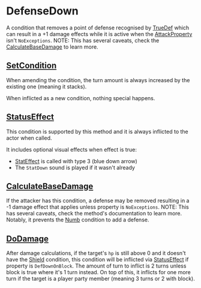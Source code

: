 # DefenseDown
A condition that removes a point of defense recognised by [TrueDef](../../Visual%20rendering/RefreshEnemyHP.md#truedef) which can result in a +1 damage effects while it is active when the [AttackProperty](../../Damage%20pipeline/AttackProperty.md) isn't `NoExceptions`. NOTE: This has several caveats, check the [CalculateBaseDamage](../../Damage%20pipeline/CalculateBaseDamage.md) to learn more.

## [SetCondition](../Conditions%20methods/SetCondition.md)
When amending the condition, the turn amount is always increased by the existing one (meaning it stacks).

When inflicted as a new condition, nothing special happens.

## [StatusEffect](../Conditions%20methods/StatusEffect.md)
This condition is supported by this method and it is always inflicted to the actor when called.

It includes optional visual effects when effect is true:

- [StatEffect](../../Visual%20rendering/StatEffect.md) is called with type 3 (blue down arrow)
- The `StatDown` sound is played if it wasn't already

## [CalculateBaseDamage](../../Damage%20pipeline/CalculateBaseDamage.md)
If the attacker has this condition, a defense may be removed resulting in a -1 damage effect that applies unless property is `NoExceptions`. NOTE: This has several caveats, check the method's documentation to learn more. Notably, it prevents the [Numb](Numb.md) condition to add a defense.

## [DoDamage](../../Damage%20pipeline/DoDamage.md)
After damage calculations, if the target's `hp` is still above 0 and it doesn't have the [Shield](Shield.md) condition, this condition will be inflicted via [StatusEffect](../Conditions%20methods/StatusEffect.md) if property is `DefDownOnBlock`. The amount of turn to inflict is 2 turns unless block is true where it's 1 turn instead. On top of this, it inflicts for one more turn if the target is a player party member (meaning 3 turns or 2 with block).

